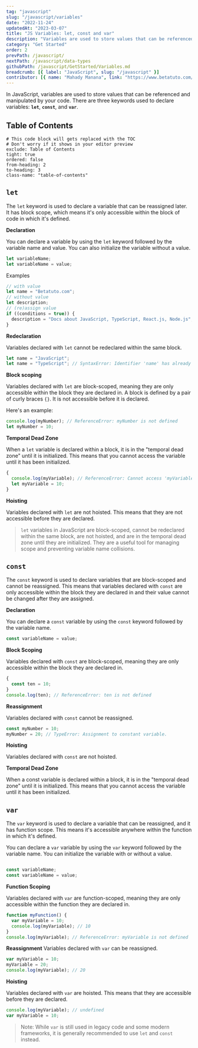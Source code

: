 ```yaml
---
tag: "javascript"
slug: "/javascript/variables"
date: "2022-11-24"
updatedAt: "2023-03-07"
title: "JS Variables: let, const and var"
description: "Variables are used to store values that can be referenced and manipulated by your code. JavaScript Variables can be declared with let, const, and var."
category: "Get Started"
order: 2
prevPath: /javascript/
nextPath: /javascript/data-types
githubPath: /javascript/GetStarted/Variables.md
breadcrumb: [{ label: "JavaScript", slug: "/javascript" }]
contributor: [{ name: "Mahady Manana", link: "https://www.betatuto.com/" }]
---
```


In JavaScript, variables are used to store values that can be referenced and manipulated by your code. There are three keywords used to declare variables: **`let`**, **`const`**, and **`var`**.

## Table of Contents

```toc
# This code block will gets replaced with the TOC
# Don't worry if it shows in your editor preview
exclude: Table of Contents
tight: true
ordered: false
from-heading: 2
to-heading: 3
class-name: "table-of-contents"
```

## `let`

The `let` keyword is used to declare a variable that can be reassigned later. It has block scope, which means it's only accessible within the block of code in which it's defined.

**Declaration**

You can declare a variable by using the `let` keyword followed by the variable name and value. You can also initialize the variable without a value.

```js
let variableName;
let variableName = value;
```

Examples

```js
// with value
let name = "Betatuto.com";
// without value
let description;
// (re)assign value
if ((conditions = true)) {
  description = "Docs about JavaScript, TypeScript, React.js, Node.js";
}
```

**Redeclaration**

Variables declared with `let` cannot be redeclared within the same block.

```js
let name = "JavaScript";
let name = "TypeScript"; // SyntaxError: Identifier 'name' has already been declared
```

**Block scoping**

Variables declared with `let` are block-scoped, meaning they are only accessible within the block they are declared in. A block is defined by a pair of curly braces `{}`. It is not accessible before it is declared.

Here's an example:

```javascript
console.log(myNumber); // ReferenceError: myNumber is not defined
let myNumber = 10;
```

**Temporal Dead Zone**

When a `let` variable is declared within a block, it is in the "temporal dead zone" until it is initialized. This means that you cannot access the variable until it has been initialized.

```js
{
  console.log(myVariable); // ReferenceError: Cannot access 'myVariable' before initialization
  let myVariable = 10;
}
```

**Hoisting**

Variables declared with `let` are not hoisted. This means that they are not accessible before they are declared.

> `let` variables in JavaScript are block-scoped, cannot be redeclared within the same block, are not hoisted, and are in the temporal dead zone until they are initialized. They are a useful tool for managing scope and preventing variable name collisions.

## `const`

The `const` keyword is used to declare variables that are block-scoped and cannot be reassigned. This means that variables declared with `const` are only accessible within the block they are declared in and their value cannot be changed after they are assigned.

**Declaration**

You can declare a `const` variable by using the `const` keyword followed by the variable name.

```js
const variableName = value;
```

**Block Scoping**

Variables declared with `const` are block-scoped, meaning they are only accessible within the block they are declared in.

```js
{
  const ten = 10;
}
console.log(ten); // ReferenceError: ten is not defined
```

**Reassignment**

Variables declared with `const` cannot be reassigned.

```js
const myNumber = 10;
myNumber = 20; // TypeError: Assignment to constant variable.
```

**Hoisting**

Variables declared with `const` are not hoisted.

**Temporal Dead Zone**

When a const variable is declared within a block, it is in the "temporal dead zone" until it is initialized. This means that you cannot access the variable until it has been initialized.

## `var`

The `var` keyword is used to declare a variable that can be reassigned, and it has function scope. This means it's accessible anywhere within the function in which it's defined.

You can declare a `var` variable by using the `var` keyword followed by the variable name. You can initialize the variable with or without a value.



```js

const variableName;
const variableName = value;
```

**Function Scoping**

Variables declared with `var` are function-scoped, meaning they are only accessible within the function they are declared in.

```js
function myFunction() {
  var myVariable = 10;
  console.log(myVariable); // 10
}
console.log(myVariable); // ReferenceError: myVariable is not defined
```

**Reassignment**
Variables declared with `var` can be reassigned.

```js
var myVariable = 10;
myVariable = 20;
console.log(myVariable); // 20
```
**Hoisting**

Variables declared with `var` are hoisted. This means that they are accessible before they are declared.

```javascript
console.log(myVariable); // undefined
var myVariable = 10;
```

> Note: While `var` is still used in legacy code and some modern frameworks, it is generally recommended to use `let` and `const` instead.

